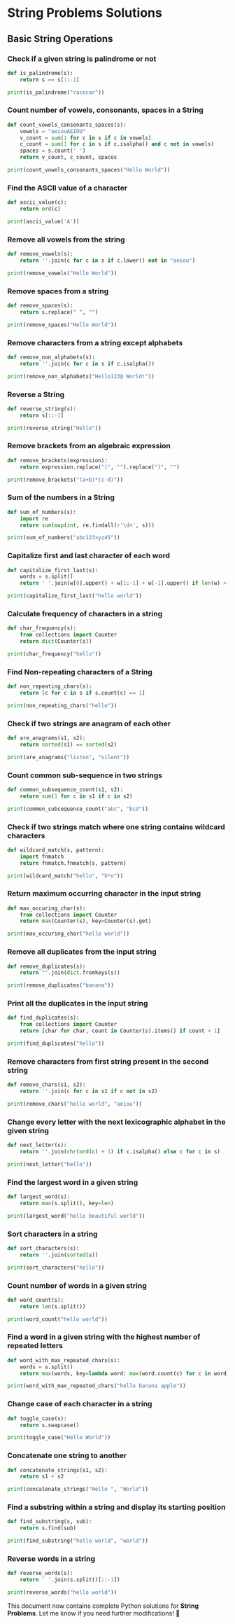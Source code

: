 # **String Problems Solutions**

## **Basic String Operations**

### Check if a given string is palindrome or not
```python
def is_palindrome(s):
    return s == s[::-1]

print(is_palindrome("racecar"))
```

### Count number of vowels, consonants, spaces in a String
```python
def count_vowels_consonants_spaces(s):
    vowels = "aeiouAEIOU"
    v_count = sum(1 for c in s if c in vowels)
    c_count = sum(1 for c in s if c.isalpha() and c not in vowels)
    spaces = s.count(' ')
    return v_count, c_count, spaces

print(count_vowels_consonants_spaces("Hello World"))
```

### Find the ASCII value of a character
```python
def ascii_value(c):
    return ord(c)

print(ascii_value('A'))
```

### Remove all vowels from the string
```python
def remove_vowels(s):
    return ''.join(c for c in s if c.lower() not in "aeiou")

print(remove_vowels("Hello World"))
```

### Remove spaces from a string
```python
def remove_spaces(s):
    return s.replace(" ", "")

print(remove_spaces("Hello World"))
```

### Remove characters from a string except alphabets
```python
def remove_non_alphabets(s):
    return ''.join(c for c in s if c.isalpha())

print(remove_non_alphabets("Hello123@ World!"))
```

### Reverse a String
```python
def reverse_string(s):
    return s[::-1]

print(reverse_string("Hello"))
```

### Remove brackets from an algebraic expression
```python
def remove_brackets(expression):
    return expression.replace("(", "").replace(")", "")

print(remove_brackets("(a+b)*(c-d)"))
```

### Sum of the numbers in a String
```python
def sum_of_numbers(s):
    import re
    return sum(map(int, re.findall(r'\d+', s)))

print(sum_of_numbers("abc123xyz45"))
```

### Capitalize first and last character of each word
```python
def capitalize_first_last(s):
    words = s.split()
    return ' '.join(w[0].upper() + w[1:-1] + w[-1].upper() if len(w) > 1 else w.upper() for w in words)

print(capitalize_first_last("hello world"))
```

### Calculate frequency of characters in a string
```python
def char_frequency(s):
    from collections import Counter
    return dict(Counter(s))

print(char_frequency("hello"))
```

### Find Non-repeating characters of a String
```python
def non_repeating_chars(s):
    return [c for c in s if s.count(c) == 1]

print(non_repeating_chars("hello"))
```

### Check if two strings are anagram of each other
```python
def are_anagrams(s1, s2):
    return sorted(s1) == sorted(s2)

print(are_anagrams("listen", "silent"))
```

### Count common sub-sequence in two strings
```python
def common_subsequence_count(s1, s2):
    return sum(1 for c in s1 if c in s2)

print(common_subsequence_count("abc", "bcd"))
```

### Check if two strings match where one string contains wildcard characters
```python
def wildcard_match(s, pattern):
    import fnmatch
    return fnmatch.fnmatch(s, pattern)

print(wildcard_match("hello", "h*o"))
```

### Return maximum occurring character in the input string
```python
def max_occuring_char(s):
    from collections import Counter
    return max(Counter(s), key=Counter(s).get)

print(max_occuring_char("hello world"))
```

### Remove all duplicates from the input string
```python
def remove_duplicates(s):
    return "".join(dict.fromkeys(s))

print(remove_duplicates("banana"))
```

### Print all the duplicates in the input string
```python
def find_duplicates(s):
    from collections import Counter
    return [char for char, count in Counter(s).items() if count > 1]

print(find_duplicates("hello"))
```

### Remove characters from first string present in the second string
```python
def remove_chars(s1, s2):
    return ''.join(c for c in s1 if c not in s2)

print(remove_chars("hello world", "aeiou"))
```

### Change every letter with the next lexicographic alphabet in the given string
```python
def next_letter(s):
    return ''.join(chr(ord(c) + 1) if c.isalpha() else c for c in s)

print(next_letter("hello"))
```

### Find the largest word in a given string
```python
def largest_word(s):
    return max(s.split(), key=len)

print(largest_word("hello beautiful world"))
```

### Sort characters in a string
```python
def sort_characters(s):
    return ''.join(sorted(s))

print(sort_characters("hello"))
```

### Count number of words in a given string
```python
def word_count(s):
    return len(s.split())

print(word_count("hello world"))
```

### Find a word in a given string with the highest number of repeated letters
```python
def word_with_max_repeated_chars(s):
    words = s.split()
    return max(words, key=lambda word: max(word.count(c) for c in word))

print(word_with_max_repeated_chars("hello banana apple"))
```

### Change case of each character in a string
```python
def toggle_case(s):
    return s.swapcase()

print(toggle_case("Hello World"))
```

### Concatenate one string to another
```python
def concatenate_strings(s1, s2):
    return s1 + s2

print(concatenate_strings("Hello ", "World"))
```

### Find a substring within a string and display its starting position
```python
def find_substring(s, sub):
    return s.find(sub)

print(find_substring("hello world", "world"))
```

### Reverse words in a string
```python
def reverse_words(s):
    return ' '.join(s.split()[::-1])

print(reverse_words("hello world"))
```

This document now contains complete Python solutions for **String Problems**. Let me know if you need further modifications! 🚀

